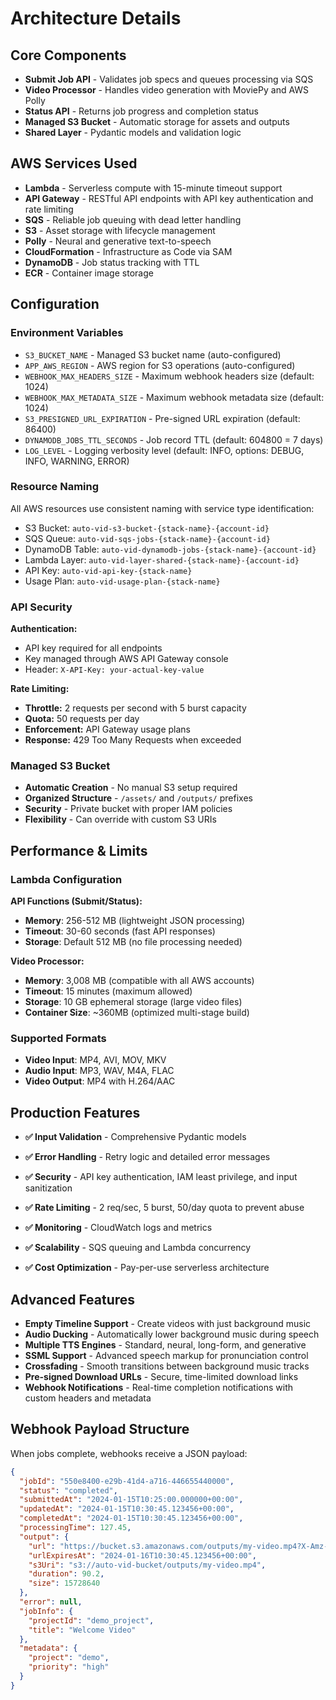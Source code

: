 # Architecture Details

## Core Components

- **Submit Job API** - Validates job specs and queues processing via SQS
- **Video Processor** - Handles video generation with MoviePy and AWS Polly
- **Status API** - Returns job progress and completion status
- **Managed S3 Bucket** - Automatic storage for assets and outputs
- **Shared Layer** - Pydantic models and validation logic

## AWS Services Used

- **Lambda** - Serverless compute with 15-minute timeout support
- **API Gateway** - RESTful API endpoints with API key authentication and rate limiting
- **SQS** - Reliable job queuing with dead letter handling
- **S3** - Asset storage with lifecycle management
- **Polly** - Neural and generative text-to-speech
- **CloudFormation** - Infrastructure as Code via SAM
- **DynamoDB** - Job status tracking with TTL
- **ECR** - Container image storage

## Configuration

### Environment Variables

- `S3_BUCKET_NAME` - Managed S3 bucket name (auto-configured)
- `APP_AWS_REGION` - AWS region for S3 operations (auto-configured)
- `WEBHOOK_MAX_HEADERS_SIZE` - Maximum webhook headers size (default: 1024)
- `WEBHOOK_MAX_METADATA_SIZE` - Maximum webhook metadata size (default: 1024)
- `S3_PRESIGNED_URL_EXPIRATION` - Pre-signed URL expiration (default: 86400)
- `DYNAMODB_JOBS_TTL_SECONDS` - Job record TTL (default: 604800 = 7 days)
- `LOG_LEVEL` - Logging verbosity level (default: INFO, options: DEBUG, INFO, WARNING, ERROR)

### Resource Naming

All AWS resources use consistent naming with service type identification:

- S3 Bucket: `auto-vid-s3-bucket-{stack-name}-{account-id}`
- SQS Queue: `auto-vid-sqs-jobs-{stack-name}-{account-id}`
- DynamoDB Table: `auto-vid-dynamodb-jobs-{stack-name}-{account-id}`
- Lambda Layer: `auto-vid-layer-shared-{stack-name}-{account-id}`
- API Key: `auto-vid-api-key-{stack-name}`
- Usage Plan: `auto-vid-usage-plan-{stack-name}`

### API Security

**Authentication:**

- API key required for all endpoints
- Key managed through AWS API Gateway console
- Header: `X-API-Key: your-actual-key-value`

**Rate Limiting:**

- **Throttle:** 2 requests per second with 5 burst capacity
- **Quota:** 50 requests per day
- **Enforcement:** API Gateway usage plans
- **Response:** 429 Too Many Requests when exceeded

### Managed S3 Bucket

- **Automatic Creation** - No manual S3 setup required
- **Organized Structure** - `/assets/` and `/outputs/` prefixes
- **Security** - Private bucket with proper IAM policies
- **Flexibility** - Can override with custom S3 URIs

## Performance & Limits

### Lambda Configuration

**API Functions (Submit/Status):**

- **Memory**: 256-512 MB (lightweight JSON processing)
- **Timeout**: 30-60 seconds (fast API responses)
- **Storage**: Default 512 MB (no file processing needed)

**Video Processor:**

- **Memory**: 3,008 MB (compatible with all AWS accounts)
- **Timeout**: 15 minutes (maximum allowed)
- **Storage**: 10 GB ephemeral storage (large video files)
- **Container Size**: ~360MB (optimized multi-stage build)

### Supported Formats

- **Video Input**: MP4, AVI, MOV, MKV
- **Audio Input**: MP3, WAV, M4A, FLAC
- **Video Output**: MP4 with H.264/AAC

## Production Features

- **✅ Input Validation** - Comprehensive Pydantic models
- **✅ Error Handling** - Retry logic and detailed error messages
- **✅ Security** - API key authentication, IAM least privilege, and input sanitization
- **✅ Rate Limiting** - 2 req/sec, 5 burst, 50/day quota to prevent abuse

- **✅ Monitoring** - CloudWatch logs and metrics
- **✅ Scalability** - SQS queuing and Lambda concurrency
- **✅ Cost Optimization** - Pay-per-use serverless architecture

## Advanced Features

- **Empty Timeline Support** - Create videos with just background music
- **Audio Ducking** - Automatically lower background music during speech
- **Multiple TTS Engines** - Standard, neural, long-form, and generative
- **SSML Support** - Advanced speech markup for pronunciation control
- **Crossfading** - Smooth transitions between background music tracks
- **Pre-signed Download URLs** - Secure, time-limited download links
- **Webhook Notifications** - Real-time completion notifications with custom headers and metadata

## Webhook Payload Structure

When jobs complete, webhooks receive a JSON payload:

```json
{
  "jobId": "550e8400-e29b-41d4-a716-446655440000",
  "status": "completed",
  "submittedAt": "2024-01-15T10:25:00.000000+00:00",
  "updatedAt": "2024-01-15T10:30:45.123456+00:00",
  "completedAt": "2024-01-15T10:30:45.123456+00:00",
  "processingTime": 127.45,
  "output": {
    "url": "https://bucket.s3.amazonaws.com/outputs/my-video.mp4?X-Amz-Algorithm=...",
    "urlExpiresAt": "2024-01-16T10:30:45.123456+00:00",
    "s3Uri": "s3://auto-vid-bucket/outputs/my-video.mp4",
    "duration": 90.2,
    "size": 15728640
  },
  "error": null,
  "jobInfo": {
    "projectId": "demo_project",
    "title": "Welcome Video"
  },
  "metadata": {
    "project": "demo",
    "priority": "high"
  }
}
```
